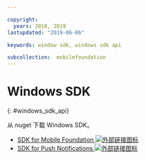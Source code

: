```yaml
---

copyright:
  years: 2018, 2019
lastupdated: "2019-06-06"

keywords: window sdk, windows sdk api

subcollection:  mobilefoundation
---
```


#	Windows SDK
{: #windows_sdk_api}

从 nuget 下载 Windows SDK。

* [SDK for Mobile Foundation ![外部链接图标](../../icons/launch-glyph.svg "外部链接图标")](https://www.nuget.org/packages/IBM.MobileFirstPlatformFoundation/)
* [SDK for Push Notifications ![外部链接图标](../../icons/launch-glyph.svg "外部链接图标")](https://www.nuget.org/packages/IBM.MobileFirstPlatformFoundationPush/)
